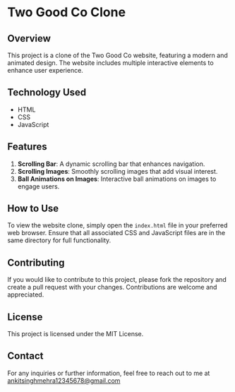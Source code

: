 # Two Good Co Clone

## Overview
This project is a clone of the Two Good Co website, featuring a modern and animated design. The website includes multiple interactive elements to enhance user experience.

## Technology Used
- HTML
- CSS
- JavaScript

## Features
1. **Scrolling Bar**: A dynamic scrolling bar that enhances navigation.
2. **Scrolling Images**: Smoothly scrolling images that add visual interest.
3. **Ball Animations on Images**: Interactive ball animations on images to engage users.

## How to Use
To view the website clone, simply open the `index.html` file in your preferred web browser. Ensure that all associated CSS and JavaScript files are in the same directory for full functionality.

## Contributing
If you would like to contribute to this project, please fork the repository and create a pull request with your changes. Contributions are welcome and appreciated.

## License
This project is licensed under the MIT License.

## Contact
For any inquiries or further information, feel free to reach out to me at ankitsinghmehra12345678@gmail.com
